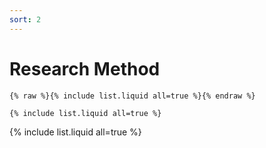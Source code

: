 ```yaml
---
sort: 2
---
```


# Research Method

```
{% raw %}{% include list.liquid all=true %}{% endraw %}

{% include list.liquid all=true %}
```

{% include list.liquid all=true %}
